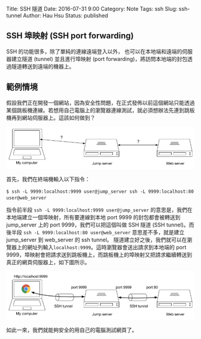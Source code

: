 Title: SSH 隧道
Date: 2016-07-31 9:00
Category: Note
Tags: ssh 
Slug: ssh-tunnel 
Author: Hau Hsu
Status: published

## SSH 埠映射 (SSH port forwarding)

SSH 的功能很多，除了單純的連線遠端登入以外，
也可以在本地端和遠端的伺服器建立隧道 (tunnel) 並且進行埠映射 (port forwarding)，將訪問本地端的封包透過隧道轉送到遠端的機器上。

## 範例情境
假設我們正在開發一個網站，因為安全性問題，在正式發佈以前這個網站只能透過某個跳板機連線。若想用自己電腦上的瀏覽器連線測試，就必須想辦法先連到跳板機再到網站伺服器上。這該如何做到？

<img src="images/scenario_how.png" />

首先，我們在終端機輸入以下指令：  

 `$ ssh -L 9999:localhost:9999 user@jump_server ssh -L 9999:localhost:80 user@web_server`

指令前半段 `ssh -L 9999:localhost:9999 user@jump_server` 的意思是，我們在本地端建立一個埠映射，所有要連線到本地 port 9999 的封包都會被轉送到 jump\_server 上的 port 9999，我們可以把這個叫做 SSH 隧道 (SSH tunnel)。而後半段 `ssh -L 9999:localhost:80 user@web_server` 意思差不多，就是建立 jump_server 到 web\_server 的 ssh tunnel。
隧道建立好之後，我們就可以在瀏覽器上的網址列輸入`localhost:9999`。這時瀏覽器會送出請求到本地端的 port 9999，埠映射會把請求送到跳板機上，而跳板機上的埠映射又把請求繼續轉送到真正的網頁伺服器上，如下圖所示。

<img src="images/scenario.png" />

如此一來，我們就能夠安全的用自己的電腦測試網頁了。

